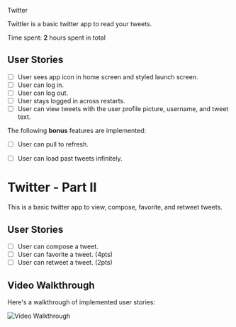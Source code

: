Twitter 

Twittler is a basic twitter app to read your tweets.

Time spent: **2** hours spent in total

## User Stories

- [ ] User sees app icon in home screen and styled launch screen. 
- [ ] User can log in. 
- [ ] User can log out. 
- [ ] User stays logged in across restarts. 
- [ ] User can view tweets with the user profile picture, username, and tweet text. 

The following **bonus** features are implemented:

- [ ] User can pull to refresh. 
- [ ] User can load past tweets infinitely.


# Twitter - Part II

This is a basic twitter app to view, compose, favorite, and retweet tweets.

## User Stories

- [ ] User can compose a tweet. 
- [ ] User can favorite a tweet. (4pts)
- [ ] User can retweet a tweet. (2pts)

## Video Walkthrough

Here's a walkthrough of implemented user stories:

<img src='http://g.recordit.co/rjb5tPlhU2.gif' title='Video Walkthrough' width='' alt='Video Walkthrough' />

